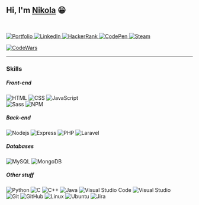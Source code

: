 <h2>
  Hi, I'm 
  <a href="https://niksimon.github.io" target="_blank">Nikola</a> 😀
</h2>

<br />

<p>
  <a href="https://niksimon.github.io" title="Portfolio">
    <img 
      src="https://img.shields.io/badge/niksimon.github.io-5522FA?style=flat-square&labelColor=5522FA&logo=vFairs&logoColor=white&link=https://niksimon.github.io"
      alt="Portfolio" 
    />
  </a> 
  <a href="https://www.linkedin.com/in/niksimon" title="LinkedIn">
    <img
      src="https://img.shields.io/badge/@niksimon-0077B5?style=flat-square&labelColor=0077B5&logo=LinkedIn&link=https://www.linkedin.com/in/niksimon"
      alt="LinkedIn" 
    />
  </a> 
  <a href="https://www.hackerrank.com/niksimon" title="HackerRank">
    <img
      src="https://img.shields.io/badge/@niksimon-2ea358?style=flat-square&labelColor=2ea358&logo=HackerRank&logoColor=white&link=https://www.hackerrank.com/niksimon"
      alt="HackerRank"
    />
  </a> 
  <a href="https://codepen.io/iamsimon" title="Codepen.io">
    <img
      src="https://img.shields.io/badge/@niksimon-000000?style=flat-square&amp;labelColor=000000&logo=CodePen&link=https://codepen.io/iamsimon"
      alt="CodePen" 
    />
  </a>
  <a href="https://steamcommunity.com/id/itsmesimon/" title="Steam">
    <img
      src="https://img.shields.io/badge/@itsmesimon-1f1f1f?style=flat-square&labelColor=1f1f1f&logo=Steam&link=https://steamcommunity.com/id/itsmesimon/"
      alt="Steam" 
    />
  </a> 
  <!--<a href="https://twitter.com/hiitssimon" title="Twitter">
    <img
      src="https://img.shields.io/badge/@hiitssimon-1DA1F2?style=flat-square&labelColor=1DA1F2&logo=Twitter&logoColor=white&link=https://twitter.com/hiitssimon"
      alt="Twitter" 
    />
  </a> -->
</p>

<p>
  <a href="https://www.codewars.com/users/niksimon" title="CodeWars">
    <img 
      src="https://www.codewars.com/users/niksimon/badges/small"
      alt="CodeWars" 
    />
  </a> 
</p>

<hr />

<h3>Skills</h3>

<h5>Front-end</h5>
<p>
  <img alt="HTML" src="https://img.shields.io/badge/HTML-E34F26?logo=html5&style=flat-square&logoColor=white" />
  <img alt="CSS" src="https://img.shields.io/badge/CSS-1572B6?logo=css3&style=flat-square&logoColor=white" />
  <img alt="JavaScript" src="https://img.shields.io/badge/JavaScript-F7DF1E?logo=javascript&style=flat-square&logoColor=black" /> 
  <br />
  <img alt="Sass" src="https://img.shields.io/badge/-Sass-CC6699?style=flat-square&logo=sass&logoColor=white" />
  <!--<img alt="Webpack" src="https://img.shields.io/badge/-Webpack-8DD6F9?style=flat-square&logo=webpack&logoColor=white" /> -->
  <img alt="NPM" src="https://img.shields.io/badge/-NPM-CB3837?style=flat-square&logo=NPM&logoColor=white" />
  <br />
</p>

<h5>Back-end</h5>
<p>
  <img alt="Nodejs" src="https://img.shields.io/badge/-Node.js-43853d?style=flat-square&logo=Node.js&logoColor=white" />
  <img alt="Express" src="https://img.shields.io/badge/-Express-000000?style=flat-square&logo=Express&logoColor=white" />
  <!--<img alt="GraphQL" src="https://img.shields.io/badge/-GraphQL-E10098?style=flat-square&logo=graphql&logoColor=white" />-->
  <img alt="PHP" src="https://img.shields.io/badge/-PHP-777BB4?style=flat-square&logo=PHP&logoColor=white" />
  <img alt="Laravel" src="https://img.shields.io/badge/-Laravel-FF2D20?style=flat-square&logo=Laravel&logoColor=white" />
</p>

<h5>Databases</h5>
<p>
  <img alt="MySQL" src="https://img.shields.io/badge/-MySQL-4479A1?style=flat-square&logo=MySQL&logoColor=white" />
  <img alt="MongoDB" src="https://img.shields.io/badge/-MongoDB-13aa52?style=flat-square&logo=mongodb&logoColor=white" />
</p>

<h5>Other stuff</h5>
<p>
  <img alt="Python" src="https://img.shields.io/badge/-Python-3776AB?style=flat-square&logo=Python&logoColor=white" />
  <img alt="C" src="https://img.shields.io/badge/-C-00599C?style=flat-square&logo=C&logoColor=white" />
  <img alt="C++" src="https://img.shields.io/badge/-C%2B%2B-00599C?style=flat-square&logo=C%2B%2B&logoColor=white" />
  <img alt="Java" src="https://img.shields.io/badge/-Java-007396?style=flat-square&logo=Java&logoColor=white" />
  <img alt="Visual Studio Code" src="https://img.shields.io/badge/-Visual_Studio_Code-007ACC?style=flat-square&logo=Visual+Studio+Code&logoColor=white" />
  <img alt="Visual Studio" src="https://img.shields.io/badge/-Visual_Studio-5C2D91?style=flat-square&logo=Visual+Studio&logoColor=white" />
  <br />
  <img alt="Git" src="https://img.shields.io/badge/-Git-F05032?style=flat-square&logo=git&logoColor=white" />
  <img alt="GitHub" src="https://img.shields.io/badge/-GitHub-181717?style=flat-square&logo=GitHub&logoColor=white" />
  <img alt="Linux" src="https://img.shields.io/badge/-Linux-FCC624?style=flat-square&logo=Linux&logoColor=black" />
  <img alt="Ubuntu" src="https://img.shields.io/badge/-Ubuntu-E95420?style=flat-square&logo=Ubuntu&logoColor=white" />
  <img alt="Jira" src="https://img.shields.io/badge/-Jira-0052CC?style=flat-square&logo=Jira&logoColor=white" />
</p>

<!--
**niksimon/niksimon** is a ✨ _special_ ✨ repository because its `README.md` (this file) appears on your GitHub profile.

Here are some ideas to get you started:

- 🔭 I’m currently working on ...
- 🌱 I’m currently learning ...
- 👯 I’m looking to collaborate on ...
- 🤔 I’m looking for help with ...
- 💬 Ask me about ...
- 📫 How to reach me: ...
- 😄 Pronouns: ...
- ⚡ Fun fact: ...
-->
